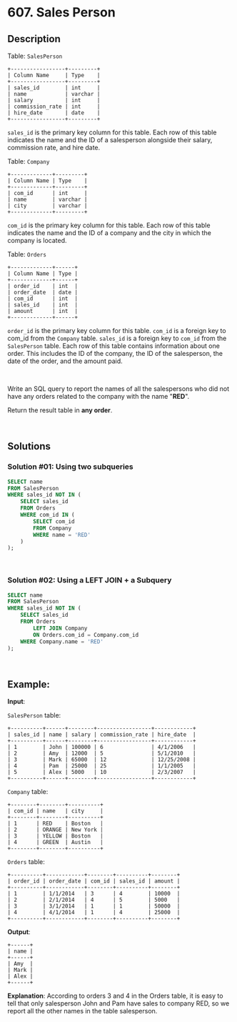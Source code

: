 # 607. Sales Person

## Description

Table: `SalesPerson`
```
+-----------------+---------+
| Column Name     | Type    |
+-----------------+---------+
| sales_id        | int     |
| name            | varchar |
| salary          | int     |
| commission_rate | int     |
| hire_date       | date    |
+-----------------+---------+
```
`sales_id` is the primary key column for this table.
Each row of this table indicates the name and the ID of a salesperson alongside their salary, commission rate, and hire date.

Table: `Company`
```
+-------------+---------+
| Column Name | Type    |
+-------------+---------+
| com_id      | int     |
| name        | varchar |
| city        | varchar |
+-------------+---------+
```
`com_id` is the primary key column for this table.
Each row of this table indicates the name and the ID of a company and the city in which the company is located.

Table: `Orders`
```
+-------------+------+
| Column Name | Type |
+-------------+------+
| order_id    | int  |
| order_date  | date |
| com_id      | int  |
| sales_id    | int  |
| amount      | int  |
+-------------+------+
```
`order_id` is the primary key column for this table.
`com_id` is a foreign key to com_id from the `Company` table.
`sales_id` is a foreign key to `com_id` from the `SalesPerson` table.
Each row of this table contains information about one order. This includes the ID of the company, the ID of the salesperson, the date of the order, and the amount paid.

<br>

Write an SQL query to report the names of all the salespersons who did not have any orders related to the company with the name "**RED**".

Return the result table in **any order**.

<br>

## Solutions

### Solution #01: Using two subqueries

```sql
SELECT name
FROM SalesPerson
WHERE sales_id NOT IN (
    SELECT sales_id
    FROM Orders
    WHERE com_id IN (
        SELECT com_id
        FROM Company
        WHERE name = 'RED'
    )
);
```

<br>

### Solution #02: Using a LEFT JOIN + a Subquery

```sql
SELECT name
FROM SalesPerson
WHERE sales_id NOT IN (
    SELECT sales_id
    FROM Orders
        LEFT JOIN Company
        ON Orders.com_id = Company.com_id
    WHERE Company.name = 'RED'
);
```

<br>

## Example:

**Input**:

`SalesPerson` table:
```
+----------+------+--------+-----------------+------------+
| sales_id | name | salary | commission_rate | hire_date  |
+----------+------+--------+-----------------+------------+
| 1        | John | 100000 | 6               | 4/1/2006   |
| 2        | Amy  | 12000  | 5               | 5/1/2010   |
| 3        | Mark | 65000  | 12              | 12/25/2008 |
| 4        | Pam  | 25000  | 25              | 1/1/2005   |
| 5        | Alex | 5000   | 10              | 2/3/2007   |
+----------+------+--------+-----------------+------------+
```
`Company` table:
```
+--------+--------+----------+
| com_id | name   | city     |
+--------+--------+----------+
| 1      | RED    | Boston   |
| 2      | ORANGE | New York |
| 3      | YELLOW | Boston   |
| 4      | GREEN  | Austin   |
+--------+--------+----------+
```
`Orders` table:
```
+----------+------------+--------+----------+--------+
| order_id | order_date | com_id | sales_id | amount |
+----------+------------+--------+----------+--------+
| 1        | 1/1/2014   | 3      | 4        | 10000  |
| 2        | 2/1/2014   | 4      | 5        | 5000   |
| 3        | 3/1/2014   | 1      | 1        | 50000  |
| 4        | 4/1/2014   | 1      | 4        | 25000  |
+----------+------------+--------+----------+--------+
```
**Output**: 
```
+------+
| name |
+------+
| Amy  |
| Mark |
| Alex |
+------+
```
**Explanation**: 
According to orders 3 and 4 in the Orders table, it is easy to tell that only salesperson John and Pam have sales to company RED, so we report all the other names in the table salesperson.
